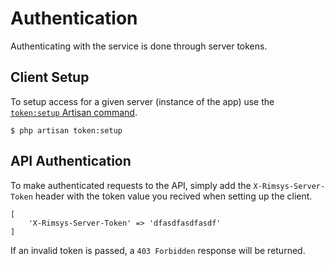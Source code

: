# Authentication

Authenticating with the service is done through server tokens. 

## Client Setup

To setup access for a given server (instance of the app) use the [`token:setup` Artisan command](ClientCommand.md).

```
$ php artisan token:setup
```

## API Authentication

To make authenticated requests to the API, simply add the `X-Rimsys-Server-Token` header with the token value you recived when setting up the client.

```
[
	'X-Rimsys-Server-Token' => 'dfasdfasdfasdf'
]
```

If an invalid token is passed, a `403 Forbidden` response will be returned. 
